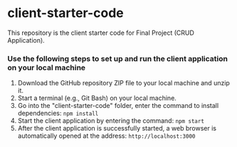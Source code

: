 # client-starter-code

This repository is the client starter code for Final Project (CRUD Application).

### Use the following steps to set up and run the client application on your local machine
1.	Download the GitHub repository ZIP file to your local machine and unzip it.
2. Start a terminal (e.g., Git Bash) on your local machine.
3.	Go into the "client-starter-code" folder, enter the command to install dependencies: `npm install` 
4.	Start the client application by entering the command: `npm start` 
5.	After the client application is successfully started, a web browser is automatically opened at the address: `http://localhost:3000` 

